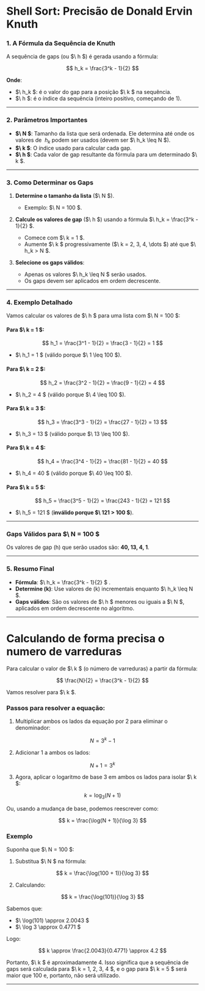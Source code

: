 # Shell Sort: Precisão de Donald Ervin Knuth 

### 1. A Fórmula da Sequência de Knuth

A sequência de gaps (ou $\ h $) é gerada usando a fórmula:

$$ 
h_k = \frac{3^k - 1}{2} 
$$

**Onde**:
- $\ h_k $: é o valor do gap para a posição $\ k $ na sequência.
- $\ h $: é o índice da sequência (inteiro positivo, começando de 1).

---

### 2. Parâmetros Importantes

- **$\ N $**: Tamanho da lista que será ordenada. Ele determina até onde os valores de $\ h_k$ podem ser usados (devem ser $\ h_k \leq N $).
- **$\ k $**: O índice usado para calcular cada gap.
- **$\ h $**: Cada valor de gap resultante da fórmula para um determinado $\ k $.

---

### 3. Como Determinar os Gaps

1. **Determine o tamanho da lista** ($\ N $).
   - Exemplo: $\ N = 100 $.

2. **Calcule os valores de gap** ($\ h $) usando a fórmula $\ h_k = \frac{3^k - 1}{2} $.
   - Comece com $\ k = 1 $.
   - Aumente $\ k $ progressivamente ($\ k = 2, 3, 4, \dots $) até que $\ h_k > N $.

3. **Selecione os gaps válidos**:
   - Apenas os valores $\ h_k \leq N $ serão usados.
   - Os gaps devem ser aplicados em ordem decrescente.

---

### 4. Exemplo Detalhado

Vamos calcular os valores de $\ h $ para uma lista com $\ N = 100 $:

#### Para $\ k = 1 $:
$$ 
h_1 = \frac{3^1 - 1}{2} = \frac{3 - 1}{2} = 1 
$$
- $\ h_1 = 1 $ (válido porque $\ 1 \leq 100 $).

#### Para $\ k = 2 $:
$$ 
h_2 = \frac{3^2 - 1}{2} = \frac{9 - 1}{2} = 4 
$$
- $\ h_2 = 4 $ (válido porque $\ 4 \leq 100 $).

#### Para $\ k = 3 $:
$$ 
h_3 = \frac{3^3 - 1}{2} = \frac{27 - 1}{2} = 13 
$$
- $\ h_3 = 13 $ (válido porque $\ 13 \leq 100 $).

#### Para $\ k = 4 $:
$$ 
h_4 = \frac{3^4 - 1}{2} = \frac{81 - 1}{2} = 40 
$$
- $\ h_4 = 40 $ (válido porque $\ 40 \leq 100 $).

#### Para $\ k = 5 $:
$$ 
h_5 = \frac{3^5 - 1}{2} = \frac{243 - 1}{2} = 121 
$$
- $\ h_5 = 121 $ (**inválido porque $\ 121 > 100 $**).

---

### Gaps Válidos para $\ N = 100 $

Os valores de gap (h) que serão usados são: **40, 13, 4, 1**.

---

### 5. Resumo Final

- **Fórmula**: $\ h_k = \frac{3^k - 1}{2} $ .
- **Determine (k)**: Use valores de (k) incrementais enquanto $\ h_k \leq N $.
- **Gaps válidos**: São os valores de $\ h $ menores ou iguais a $\ N $, aplicados em ordem decrescente no algoritmo. 

---

# Calculando de forma precisa o numero de varreduras 

Para calcular o valor de $\ k $ (o número de varreduras) a partir da fórmula:

$$
\frac{N}{2} = \frac{3^k - 1}{2}
$$

Vamos resolver para $\ k $.

### Passos para resolver a equação:

1. Multiplicar ambos os lados da equação por 2 para eliminar o denominador:

$$
N = 3^k - 1
$$

2. Adicionar 1 a ambos os lados:

$$
N + 1 = 3^k
$$

3. Agora, aplicar o logaritmo de base 3 em ambos os lados para isolar $\ k $:

$$
k = \log_3(N + 1)
$$

Ou, usando a mudança de base, podemos reescrever como:

$$
k = \frac{\log(N + 1)}{\log 3}
$$

### Exemplo

Suponha que $\ N = 100 $:

1. Substitua $\ N $ na fórmula:

$$
k = \frac{\log(100 + 1)}{\log 3}
$$

2. Calculando:

$$
k = \frac{\log(101)}{\log 3}
$$

Sabemos que:

- $\ \log(101) \approx 2.0043 $
- $\ \log 3 \approx 0.4771 $

Logo:

$$
k \approx \frac{2.0043}{0.4771} \approx 4.2
$$

Portanto, $\ k $ é aproximadamente 4. Isso significa que a sequência de gaps será calculada para $\ k = 1, 2, 3, 4 $, e o gap para $\ k = 5 $ será maior que 100 e, portanto, não será utilizado.
 
---


<!--
### **Nota**: Renderizar as fórmulas com LaTeX, tanto em formato inline quanto em bloco.

$$ 
\frac{3^3 - 1}{2} 
$$


$ \frac{3^3 - 1}{2} $
-->